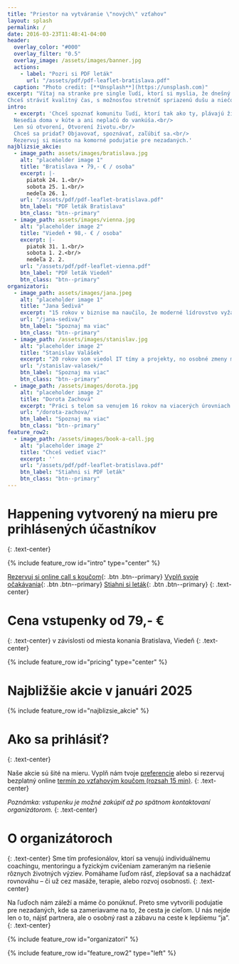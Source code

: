 ```yaml
---
title: "Priestor na vytváranie \"nových\" vzťahov"
layout: splash
permalink: /
date: 2016-03-23T11:48:41-04:00
header:
  overlay_color: "#000"
  overlay_filter: "0.5"
  overlay_image: /assets/images/banner.jpg
  actions:
    - label: "Pozri si PDF leták"
      url: "/assets/pdf/pdf-leaflet-bratislava.pdf"
  caption: "Photo credit: [**Unsplash**](https://unsplash.com)"
excerpt: "Vítaj na stranke pre single ľudí, ktorí si myslia, že dnešný svet sa zbláznil.<br/><br/>
Chceš stráviť kvalitný čas, s možnosťou stretnúť spriazenú dušu a niečo sa o sebe dozvedieť?"
intro: 
  - excerpt: 'Chceš spoznať komunitu ľudí, ktorí tak ako ty, plávajú životom v tejto chvíli sami, ale tak ako ty chcú nájsť spriaznenú dušu?<br/><br/>
  Nesedia doma v kúte a ani neplačú do vankúša.<br/>
  Len sú otvorení, Otvorení životu.<br/>
  Chceš sa pridať? Objavovať, spoznávať, zaľúbiť sa.<br/>
  Rezervuj si miesto na komorné podujatie pre nezadaných.'
najblizsie_akcie:
  - image_path: assets/images/bratislava.jpg
    alt: "placeholder image 1"
    title: "Bratislava • 79,- € / osoba"
    excerpt: |-
      piatok 24. 1.<br/>
      sobota 25. 1.<br/>
      nedeľa 26. 1.
    url: "/assets/pdf/pdf-leaflet-bratislava.pdf"
    btn_label: "PDF leták Bratislava"
    btn_class: "btn--primary"
  - image_path: assets/images/vienna.jpg
    alt: "placeholder image 2"
    title: "Viedeň • 98,- € / osoba"
    excerpt: |-
      piatok 31. 1.<br/>
      sobota 1. 2.<br/>
      nedeľa 2. 2.
    url: "/assets/pdf/pdf-leaflet-vienna.pdf"
    btn_label: "PDF leták Viedeň"
    btn_class: "btn--primary"
organizatori:
  - image_path: assets/images/jana.jpeg
    alt: "placeholder image 1"
    title: "Jana Šedivá"
    excerpt: "15 rokov v biznise ma naučilo, že moderné lídrovstvo vyžaduje koučovací prístup. Prepájam obchodné know-how s koučingom, pomáham lídrom transformovať tímy a dosahovať udržateľný úspech."
    url: "/jana-sediva/"
    btn_label: "Spoznaj ma viac"
    btn_class: "btn--primary"
  - image_path: /assets/images/stanislav.jpg
    alt: "placeholder image 2"
    title: "Stanislav Valášek"
    excerpt: "20 rokov som viedol IT tímy a projekty, no osobné zmeny ma priviedli k koučingu. Svoje skúsenosti z biznisu prepájam s mentálnym rozvojom a vedomými vzťahmi, pomáham ľuďom rásť a napĺňať ich potenciál."
    url: "/stanislav-valasek/"
    btn_label: "Spoznaj ma viac"
    btn_class: "btn--primary"
  - image_path: /assets/images/dorota.jpg
    alt: "placeholder image 2"
    title: "Dorota Zachová"
    excerpt: "Práci s telom sa venujem 16 rokov na viacerých úrovniach – pilates, fyziocvičenia, masáže, kraniosakrálna terapia. Sprevádzam klientov k zvedomovaniu tela, symptómov i vnútornej rovnováhy."
    url: "/dorota-zachova/"
    btn_label: "Spoznaj ma viac"
    btn_class: "btn--primary"
feature_row2:
  - image_path: /assets/images/book-a-call.jpg
    alt: "placeholder image 2"
    title: "Chceš vedieť viac?"
    excerpt: ''
    url: "/assets/pdf/pdf-leaflet-bratislava.pdf"
    btn_label: "Stiahni si PDF leták"
    btn_class: "btn--primary"
---
```


# Happening vytvorený na mieru pre prihlásených účastníkov
{: .text-center}

{% include feature_row id="intro" type="center" %}

[Rezervuj si online call s koučom](https://calendar.google.com/calendar/u/0/appointments/schedules/AcZssZ2sepIGc8sosu7oevx1Xk3fYGiGule7mdjFghy02Uxslk_TfTEAKBMw2bsN5Ja3WZ4nHWgMTcsM){: .btn .btn--primary}
[Vyplň svoje očakávania](https://docs.google.com/forms/d/e/1FAIpQLSecZ0pyf3_XyXWSrdEvSgjEn-dKRsD8HCBUE32c-6gVbz0-ag/viewform){: .btn .btn--primary}
[Stiahni si leták](/assets/pdf/pdf-leaflet-bratislava.pdf){: .btn .btn--primary}
{: .text-center}

# Cena vstupenky od 79,- €
{: .text-center}
v závislosti od miesta konania Bratislava, Viedeň
{: .text-center}

{% include feature_row id="pricing" type="center" %}


# Najbližšie akcie v januári 2025

{% include feature_row id="najblizsie_akcie" %}

# Ako sa prihlásiť?
{: .text-center}

Naše akcie sú šité na mieru. Vyplň nám tvoje [preferencie](https://docs.google.com/forms/d/e/1FAIpQLSecZ0pyf3_XyXWSrdEvSgjEn-dKRsD8HCBUE32c-6gVbz0-ag/viewform) alebo si rezervuj bezplatný online [termín zo vzťahovým koučom (rozsah 15 min)](https://calendar.google.com/calendar/u/0/appointments/schedules/AcZssZ2sepIGc8sosu7oevx1Xk3fYGiGule7mdjFghy02Uxslk_TfTEAKBMw2bsN5Ja3WZ4nHWgMTcsM).
{: .text-center}

*Poznámka: vstupenku je možné zakúpiť až po spätnom kontaktovaní organizátorom.*
{: .text-center}

# O organizátoroch
{: .text-center}
Sme tím profesionálov, ktorí sa venujú individuálnemu coachingu, mentoringu a fyzickým cvičeniam zameraným na riešenie rôznych životných výziev. Pomáhame ľuďom rásť, zlepšovať sa a nachádzať rovnováhu – či už cez masáže, terapie, alebo rozvoj osobnosti.
{: .text-center}

Na ľuďoch nám záleží a máme čo ponúknuť. Preto sme vytvorili podujatie pre nezadaných, kde sa zameriavame na to, že cesta je cieľom. U nás nejde len o to, nájsť partnera, ale o osobný rast a zábavu na ceste k lepšiemu “ja”.
{: .text-center}

{% include feature_row id="organizatori" %}

{% include feature_row id="feature_row2" type="left" %}